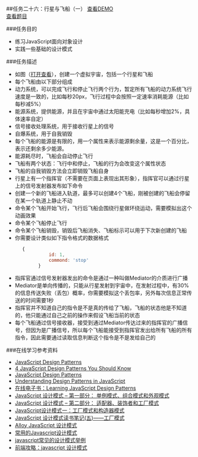 ##任务二十六：行星与飞船（一）
[查看DEMO]()<br>
[查看题目](http://ife.baidu.com/2016/task/detail?taskId=26)

###任务目的
* 练习JavaScript面向对象设计
* 实践一些基础的设计模式

###任务描述
* 如图（[打开查看](http://7xrp04.com1.z0.glb.clouddn.com/task_2_26_1.jpg)），创建一个虚拟宇宙，包括一个行星和飞船
* 每个飞船由以下部分组成
* 动力系统，可以完成飞行和停止飞行两个行为，暂定所有飞船的动力系统飞行速度是一致的，比如每秒20px，飞行过程中会按照一定速率消耗能源（比如每秒减5%）
* 能源系统，提供能源，并且在宇宙中通过太阳能充电（比如每秒增加2%，具体速率自定）
* 信号接收处理系统，用于接收行星上的信号
* 自爆系统，用于自我销毁
* 每个飞船的能源是有限的，用一个属性来表示能源剩余量，这是一个百分比，表示还剩余多少能源。
* 能源耗尽时，飞船会自动停止飞行
* 飞船有两个状态：飞行中和停止，飞船的行为会改变这个属性状态
* 飞船的自我销毁方法会立即销毁飞船自身
* 行星上有一个指挥官（不需要在页面上表现出其形象），指挥官可以通过行星上的信号发射器发布如下命令
* 创建一个新的飞船进入轨道，最多可以创建4个飞船，刚被创建的飞船会停留在某一个轨道上静止不动
* 命令某个飞船开始飞行，飞行后飞船会围绕行星做环绕运动，需要模拟出这个动画效果
* 命令某个飞船停止飞行
* 命令某个飞船销毁，销毁后飞船消失、飞船标示可以用于下次新创建的飞船
* 你需要设计类似如下指令格式的数据格式
```javascript  		
      {
				id: 1,
				commond: 'stop'
			}
```		
* 指挥官通过信号发射器发出的命令是通过一种叫做Mediator的介质进行广播
* Mediator是单向传播的，只能从行星发射到宇宙中，在发射过程中，有30%的信息传送失败（丢包）概率，你需要模拟这个丢包率，另外每次信息正常传送的时间需要1秒
* 指挥官并不知道自己的指令是不是真的传给了飞船，飞船的状态他是不知道的，他只能通过自己之前的操作来假设飞船当前的状态
* 每个飞船通过信号接收器，接受到通过Mediator传达过来的指挥官的广播信号，但因为是广播信号，所以每个飞船能接受到指挥官发出给所有飞船的所有指令，因此需要通过读取信息判断这个指令是不是发给自己的

###在线学习参考资料
* [JavaScript Design Patterns](http://www.dofactory.com/javascript/design-patterns)
* [4 JavaScript Design Patterns You Should Know](https://scotch.io/bar-talk/4-javascript-design-patterns-you-should-know)
* [JavaScript Design Patterns](https://carldanley.com/javascript-design-patterns/)
* [Understanding Design Patterns in JavaScript](http://code.tutsplus.com/tutorials/understanding-design-patterns-in-javascript--net-25930)
* [在线电子书：Learning JavaScript Design Patterns](https://addyosmani.com/resources/essentialjsdesignpatterns/book/)
* [JavaScript 设计模式 – 第一部分： 单例模式、组合模式和外观模式](http://www.adobe.com/cn/devnet/html5/articles/javascript-design-patterns-pt1-singleton-composite-facade.html)
* [JavaScript 设计模式 – 第二部分： 适配器、装饰者和工厂模式](http://www.adobe.com/cn/devnet/html5/articles/javascript-design-patterns-pt2-adapter-decorator-factory.html)
* [JavaScript设计模式一：工厂模式和构造器模式](https://segmentfault.com/a/1190000002525792)
* [JavaScript 设计模式读书笔记(五)——工厂模式](https://segmentfault.com/a/1190000000491074)
* [Alloy JavaScript 设计模式](http://www.alloyteam.com/2012/10/common-javascript-design-patterns/)
* [常用的Javascript设计模式](http://blog.jobbole.com/29454/)
* [javascript常见的设计模式举例](http://blog.csdn.net/yingyiledi/article/details/26725795)
* [前端攻略：javascript 设计模式](http://www.cnblogs.com/Darren_code/archive/2011/08/31/JavascripDesignPatterns.html)
